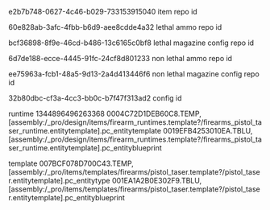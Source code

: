 e2b7b748-0627-4c46-b029-733153915040 item repo id

60e828ab-3afc-4fbb-b6d9-aee8cdde4a32 lethal ammo repo id

bcf36898-8f9e-46cd-b486-13c6165c0bf8 lethal magazine config repo id

6d7de188-ecce-4445-91fc-24cf8d801233 non lethal ammo repo id

ee75963a-fcb1-48a5-9d13-2a4d413446f6 non lethal magazine config repo id

32b80dbc-cf3a-4cc3-bb0c-b7f47f313ad2 config id

runtime 1344896496263368
0004C72D1DEB60C8.TEMP,[assembly:/_pro/design/items/firearm_runtimes.template?/firearms_pistol_taser_runtime.entitytemplate].pc_entitytemplate
0019EFB4253010EA.TBLU,[assembly:/_pro/design/items/firearm_runtimes.template?/firearms_pistol_taser_runtime.entitytemplate].pc_entityblueprint

template
007BCF078D700C43.TEMP,[assembly:/_pro/items/templates/firearms/pistol_taser.template?/pistol_taser.entitytemplate].pc_entitytype
001EA1A2B0E302F9.TBLU,[assembly:/_pro/items/templates/firearms/pistol_taser.template?/pistol_taser.entitytemplate].pc_entityblueprint